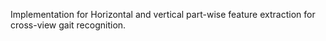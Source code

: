 Implementation for Horizontal and vertical part-wise feature extraction for cross-view gait recognition.
